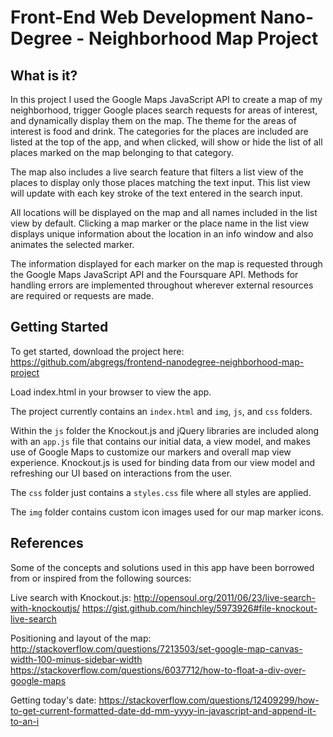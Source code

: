 Front-End Web Development Nano-Degree - Neighborhood Map Project
================================================================

What is it?
-----------
In this project I used the Google Maps JavaScript API to create a map of my neighborhood, trigger Google places search requests for areas of interest, and dynamically display them on the map. The theme for the areas of interest is food and drink. The categories for the places are included are listed at the top of the app, and when clicked, will show or hide the list of all places marked on the map belonging to that category.

The map also includes a live search feature that filters a list view of the places to display only those places matching the text input. This list view will update with each key stroke of the text entered in the search input.

All locations will be displayed on the map and all names included in the list view by default. Clicking a map marker or the place name in the list view displays unique information about the location in an info window and also animates the selected marker.

The information displayed for each marker on the map is requested through the Google Maps JavaScript API and the Foursquare API. Methods for handling errors are implemented throughout wherever external resources are required or requests are made.

Getting Started
---------------

To get started, download the project here: https://github.com/abgregs/frontend-nanodegree-neighborhood-map-project

Load index.html in your browser to view the app.

The project currently contains an `index.html` and `img`, `js`, and `css` folders.

Within the `js` folder the Knockout.js and jQuery libraries are included along with an `app.js` file that contains our initial data, a view model, and makes use of Google Maps to customize our markers and overall map view experience. Knockout.js is used for binding data from our view model and refreshing our UI based on interactions from the user.

The `css` folder just contains a `styles.css` file where all styles are applied.

The `img` folder contains custom icon images used for our map marker icons.

References
-------------------

Some of the concepts and solutions used in this app have been borrowed from or inspired from the following sources:

Live search with Knockout.js: http://opensoul.org/2011/06/23/live-search-with-knockoutjs/
https://gist.github.com/hinchley/5973926#file-knockout-live-search

Positioning and layout of the map: http://stackoverflow.com/questions/7213503/set-google-map-canvas-width-100-minus-sidebar-width
https://stackoverflow.com/questions/6037712/how-to-float-a-div-over-google-maps

Getting today's date: https://stackoverflow.com/questions/12409299/how-to-get-current-formatted-date-dd-mm-yyyy-in-javascript-and-append-it-to-an-i
